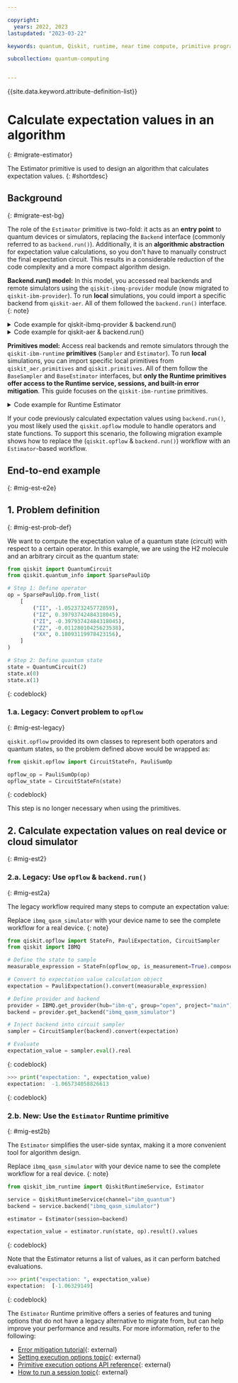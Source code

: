 ```yaml
---

copyright:
  years: 2022, 2023
lastupdated: "2023-03-22"

keywords: quantum, Qiskit, runtime, near time compute, primitive programs, IBM Quantum Platform

subcollection: quantum-computing


---
```



{{site.data.keyword.attribute-definition-list}}

# Calculate expectation values in an algorithm
{: #migrate-estimator}

The Estimator primitive is used to design an algorithm that calculates
expectation values.
{: #shortdesc}

## Background
{: #migrate-est-bg}

The role of the `Estimator` primitive is two-fold: it acts as an **entry point** to quantum devices or simulators, replacing the `Backend`
interface (commonly referred to as `backend.run()`). Additionally, it is
an **algorithmic abstraction** for expectation value calculations, so
you don't have to manually construct the final expectation circuit.
This results in a considerable reduction of the code complexity and a
more compact algorithm design.

**Backend.run() model:** In this model, you accessed real backends and
remote simulators using the `qiskit-ibmq-provider` module (now migrated
to `qiskit-ibm-provider`). To run **local** simulations, you could
import a specific backend from `qiskit-aer`. All of them followed the
`backend.run()` interface.
{: note}

<details>
<summary>Code example for qiskit-ibmq-provider & backend.run()</summary>

``` python
from qiskit import IBMQ

# Select provider
provider = IBMQ.get_provider(hub="ibm-q", group="open", project="main")

# Get backend
backend = provider.get_backend("ibmq_qasm_simulator") # cloud simulator

# Run
result = backend.run(expectation_circuits)
```
{: codeblock}

</details>

<details>
<summary>Code example for qiskit-aer & backend.run()</summary>

``` python
from qiskit_aer import AerSimulator # former import: from qiskit import Aer

# Get local simulator backend
backend = AerSimulator()

# Run
result = backend.run(expectation_circuits)
```
{: codeblock}

</details>

**Primitives model:** Access real backends and remote simulators through
the `qiskit-ibm-runtime` **primitives** (`Sampler` and `Estimator`). To
run **local** simulations, you can import specific local
primitives from `qiskit_aer.primitives` and `qiskit.primitives`. All
of them follow the `BaseSampler` and `BaseEstimator` interfaces, but
**only the Runtime primitives offer access to the Runtime service, sessions, and built-in error mitigation**. This guide focuses on the `qiskit-ibm-runtime` primitives. 

<details>
<summary>Code example for Runtime Estimator</summary>

``` python
from qiskit_ibm_runtime import QiskitRuntimeService, Estimator

# Define service
service = QiskitRuntimeService()

# Get backend
backend = service.backend("ibmq_qasm_simulator") # cloud simulator

# Define Estimator
# (see tutorials more more info on sessions)
estimator = Estimator(session=backend)

# Run Expectation value calculation
result = estimator.run(circuits, observables).result()
```
{: codeblock}

</details>

If your code previously calculated expectation values using
`backend.run()`, you most likely used the `qiskit.opflow` module to
handle operators and state functions. To support this scenario, the
following migration example shows how to replace the (`qiskit.opflow`
& `backend.run()`) workflow with an `Estimator`-based workflow.

## End-to-end example
{: #mig-est-e2e}

## 1. Problem definition
{: #mig-est-prob-def}

We want to compute the expectation value of a quantum state (circuit)
with respect to a certain operator. In this example, we are using the H2
molecule and an arbitrary circuit as the quantum state:

``` python
from qiskit import QuantumCircuit
from qiskit.quantum_info import SparsePauliOp

# Step 1: Define operator
op = SparsePauliOp.from_list(
    [
        ("II", -1.052373245772859),
        ("IZ", 0.39793742484318045),
        ("ZI", -0.39793742484318045),
        ("ZZ", -0.01128010425623538),
        ("XX", 0.18093119978423156),
    ]
)

# Step 2: Define quantum state
state = QuantumCircuit(2)
state.x(0)
state.x(1)
```
{: codeblock}

### 1.a. Legacy: Convert problem to `opflow`
{: #mig-est-legacy}

`qiskit.opflow` provided its own classes to represent both operators
and quantum states, so the problem defined above would be wrapped as:

``` python
from qiskit.opflow import CircuitStateFn, PauliSumOp

opflow_op = PauliSumOp(op)
opflow_state = CircuitStateFn(state)
```
{: codeblock}

This step is no longer necessary when using the primitives.

## 2. Calculate expectation values on real device or cloud simulator
{: #mig-est2}

### 2.a. Legacy: Use `opflow` & `backend.run()`
{: #mig-est2a}

The legacy workflow required many steps to compute an expectation value:

Replace `ibmq_qasm_simulator` with your device name to see the complete
workflow for a real device.
{: note}

``` python
from qiskit.opflow import StateFn, PauliExpectation, CircuitSampler
from qiskit import IBMQ

# Define the state to sample
measurable_expression = StateFn(opflow_op, is_measurement=True).compose(opflow_state)

# Convert to expectation value calculation object
expectation = PauliExpectation().convert(measurable_expression)

# Define provider and backend
provider = IBMQ.get_provider(hub="ibm-q", group="open", project="main")
backend = provider.get_backend("ibmq_qasm_simulator")

# Inject backend into circuit sampler
sampler = CircuitSampler(backend).convert(expectation)

# Evaluate
expectation_value = sampler.eval().real
```
{: codeblock}

``` python
>>> print("expectation: ", expectation_value)
expectation:  -1.065734058826613
```
{: codeblock}

### 2.b. New: Use the `Estimator` Runtime primitive
{: #mig-est2b}

The `Estimator` simplifies the user-side syntax, making it a more
convenient tool for algorithm design.

Replace `ibmq_qasm_simulator` with your device name to see the complete
workflow for a real device.
{: note}

``` python
from qiskit_ibm_runtime import QiskitRuntimeService, Estimator

service = QiskitRuntimeService(channel="ibm_quantum")
backend = service.backend("ibmq_qasm_simulator")

estimator = Estimator(session=backend)

expectation_value = estimator.run(state, op).result().values
```
{: codeblock}

Note that the Estimator returns a list of values, as it can perform
batched evaluations.

``` python
>>> print("expectation: ", expectation_value)
expectation:  [-1.06329149]
```
{: codeblock}

The `Estimator` Runtime primitive offers a series of features and tuning
options that do not have a legacy alternative to migrate from, but can
help improve your performance and results. For more information, refer
to the following:

- [Error mitigation tutorial](https://qiskit.org/documentation/partners/qiskit_ibm_runtime/tutorials/Error-Suppression-and-Error-Mitigation.html){: external}
- [Setting execution options topic](https://qiskit.org/documentation/partners/qiskit_ibm_runtime/how_to/options.html){: external}
- [Primitive execution options API reference](https://qiskit.org/documentation/partners/qiskit_ibm_runtime/stubs/qiskit_ibm_runtime.options.Options.html#qiskit_ibm_runtime.options.Options){: external}
- [How to run a session topic](https://qiskit.org/documentation/partners/qiskit_ibm_runtime/how_to/run_session.html){: external}